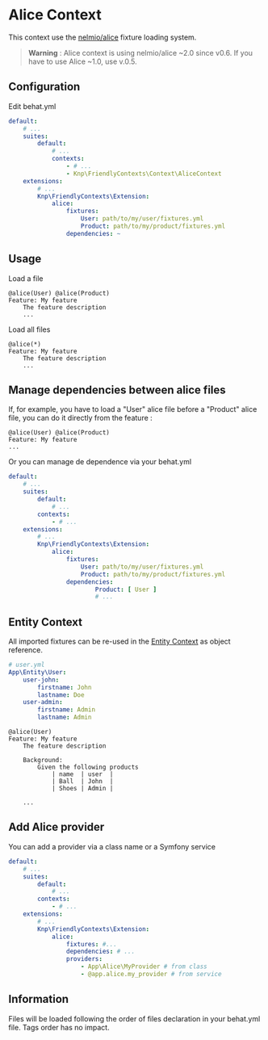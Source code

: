 Alice Context
=============
This context use the [nelmio/alice](https://github.com/nelmio/alice) fixture loading system.

>**Warning** : Alice context is using nelmio/alice ~2.0 since v0.6. If you have to use Alice ~1.0, use v.0.5.


Configuration
-------------
Edit behat.yml
```yaml
default:
    # ...
    suites:
        default:
            # ...
            contexts:
                - # ...
                - Knp\FriendlyContexts\Context\AliceContext
    extensions:
        # ...
        Knp\FriendlyContexts\Extension:
            alice:
                fixtures:
                    User: path/to/my/user/fixtures.yml
                    Product: path/to/my/product/fixtures.yml
                dependencies: ~
```

Usage
-----
Load a file

```gherkin
@alice(User) @alice(Product)
Feature: My feature
    The feature description
    ...
```

Load all files 

```gherkin
@alice(*)
Feature: My feature
    The feature description
    ...
```

Manage dependencies between alice files
---------------------------------------

If, for example, you have to load a "User" alice file before a "Product" alice file, you can do it directly from the feature : 

```gherkin
@alice(User) @alice(Product)
Feature: My feature
...
```

Or you can manage de dependence via your behat.yml
```yaml
default:
    # ...
    suites:
        default:
            # ...
        contexts:
            - # ...
    extensions:
        # ...
        Knp\FriendlyContexts\Extension:
            alice:
                fixtures:
                    User: path/to/my/user/fixtures.yml
                    Product: path/to/my/product/fixtures.yml
                dependencies: 
                        Product: [ User ]
                        # ...
```


Entity Context
--------------

All imported fixtures can be re-used in the [Entity Context](context-entity.md) as object reference.
```yaml
# user.yml
App\Entity\User:
    user-john:
        firstname: John
        lastname: Doe
    user-admin:
        firstname: Admin
        lastname: Admin
```

```gherkin
@alice(User)
Feature: My feature
    The feature description
    
    Background:
        Given the following products
            | name  | user  |
            | Ball  | John  |
            | Shoes | Admin |
            
    ...
```

Add Alice provider
------------------

You can add a provider via a class name or a Symfony service
```yaml
default:
    # ...
    suites:
        default:
            # ...
        contexts:
            - # ...
    extensions:
        # ...
        Knp\FriendlyContexts\Extension:
            alice:
                fixtures: #...
                dependencies: # ...
                providers:
                    - App\Alice\MyProvider # from class
                    - @app.alice.my_provider # from service
```

Information
-----------

Files will be loaded following the order of files declaration in your behat.yml file. Tags order has no impact.
